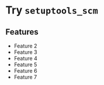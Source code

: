 # Try `setuptools_scm`

## Features

- Feature 2
- Feature 3
- Feature 4
- Feature 5
- Feature 6
- Feature 7
